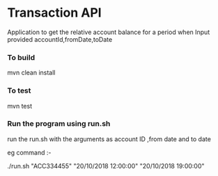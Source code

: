 # Transaction API

Application to get the relative account balance for a period when
 Input provided accountId,fromDate,toDate


### To build
mvn clean install

### To test
mvn test

###  Run the program  using run.sh

run the run.sh with the arguments as account ID ,from date and to date

eg command  :-

  ./run.sh  "ACC334455" "20/10/2018 12:00:00" "20/10/2018 19:00:00"







